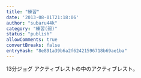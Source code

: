 ```yaml
---
title: "練習"
date: '2013-08-01T21:18:06'
author: "subaru44k"
category: "練習(弱)"
status: "publish"
allowComments: true
convertBreaks: false
entryHash: "8e891a39b6a2f62421596718b69ae1ba"
---
```

13分ジョグ
アクティブレストの中のアクティブレスト。
